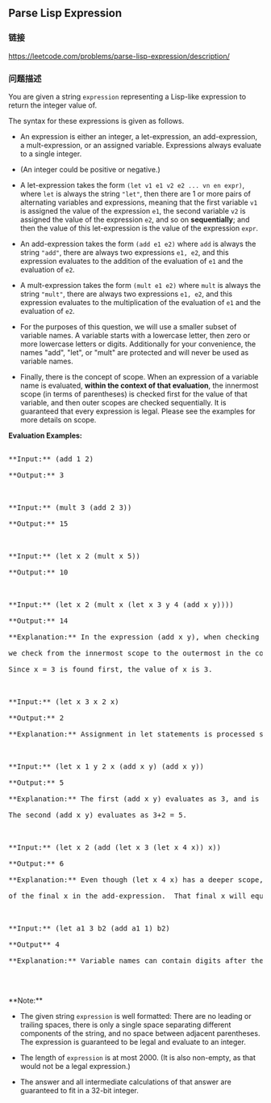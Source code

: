## Parse Lisp Expression  
### 链接  
https://leetcode.com/problems/parse-lisp-expression/description/  
### 问题描述

You are given a string `expression` representing a Lisp-like expression to return the integer value of.



The syntax for these expressions is given as follows.



- An expression is either an integer, a let-expression, an add-expression, a mult-expression, or an assigned variable.  Expressions always evaluate to a single integer.



- (An integer could be positive or negative.)



- A let-expression takes the form `(let v1 e1 v2 e2 ... vn en expr)`, where `let` is always the string `"let"`, then there are 1 or more pairs of alternating variables and expressions, meaning that the first variable `v1` is assigned the value of the expression `e1`, the second variable `v2` is assigned the value of the expression `e2`, and so on **sequentially**; and then the value of this let-expression is the value of the expression `expr`.



- An add-expression takes the form `(add e1 e2)` where `add` is always the string `"add"`, there are always two expressions `e1, e2`, and this expression evaluates to the addition of the evaluation of `e1` and the evaluation of `e2`.



- A mult-expression takes the form `(mult e1 e2)` where `mult` is always the string `"mult"`, there are always two expressions `e1, e2`, and this expression evaluates to the multiplication of the evaluation of `e1` and the evaluation of `e2`.



- For the purposes of this question, we will use a smaller subset of variable names.  A variable starts with a lowercase letter, then zero or more lowercase letters or digits.  Additionally for your convenience, the names "add", "let", or "mult" are protected and will never be used as variable names.



- Finally, there is the concept of scope.  When an expression of a variable name is evaluated, **within the context of that evaluation**, the innermost scope (in terms of parentheses) is checked first for the value of that variable, and then outer scopes are checked sequentially.  It is guaranteed that every expression is legal.  Please see the examples for more details on scope.


**Evaluation Examples:**<br />
<pre>
**Input:** (add 1 2)
**Output:** 3

**Input:** (mult 3 (add 2 3))
**Output:** 15

**Input:** (let x 2 (mult x 5))
**Output:** 10

**Input:** (let x 2 (mult x (let x 3 y 4 (add x y))))
**Output:** 14
**Explanation:** In the expression (add x y), when checking for the value of the variable x,
we check from the innermost scope to the outermost in the context of the variable we are trying to evaluate.
Since x = 3 is found first, the value of x is 3.

**Input:** (let x 3 x 2 x)
**Output:** 2
**Explanation:** Assignment in let statements is processed sequentially.

**Input:** (let x 1 y 2 x (add x y) (add x y))
**Output:** 5
**Explanation:** The first (add x y) evaluates as 3, and is assigned to x.
The second (add x y) evaluates as 3+2 = 5.

**Input:** (let x 2 (add (let x 3 (let x 4 x)) x))
**Output:** 6
**Explanation:** Even though (let x 4 x) has a deeper scope, it is outside the context
of the final x in the add-expression.  That final x will equal 2.

**Input:** (let a1 3 b2 (add a1 1) b2) 
**Output** 4
**Explanation:** Variable names can contain digits after the first character.

</pre>

<p>**Note:**
- The given string `expression` is well formatted: There are no leading or trailing spaces, there is only a single space separating different components of the string, and no space between adjacent parentheses.  The expression is guaranteed to be legal and evaluate to an integer.
- The length of `expression` is at most 2000.  (It is also non-empty, as that would not be a legal expression.)
- The answer and all intermediate calculations of that answer are guaranteed to fit in a 32-bit integer.

